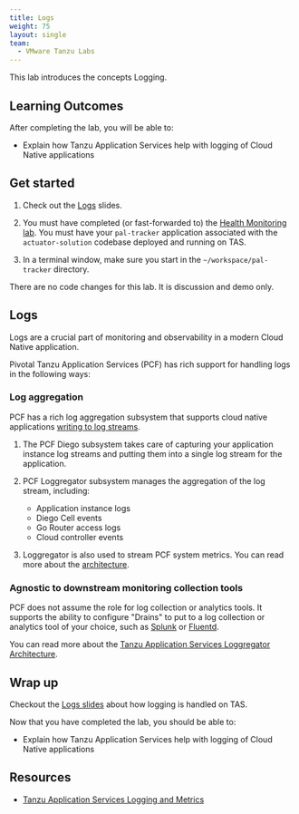 ```yaml
---
title: Logs
weight: 75
layout: single
team:
  - VMware Tanzu Labs
---
```


This lab introduces the concepts Logging.

## Learning Outcomes

After completing the lab, you will be able to:

-   Explain how Tanzu Application Services help with logging of Cloud Native
    applications

## Get started

1.  Check out the
    [Logs](https://docs.google.com/presentation/d/1XiqxrGlLZ-OccP7HX7DoLn39xvq86NhWbBvgTrAyGRw/present#slide=id.ge9cac6b442_0_0)
    slides.

1.  You must have completed (or fast-forwarded to) the
    [Health Monitoring lab](../health-monitoring/).
    You must have your `pal-tracker` application associated with the
    `actuator-solution` codebase deployed and running on TAS.

1.  In a terminal window,
    make sure you start in the `~/workspace/pal-tracker` directory.

There are no code changes for this lab.
It is discussion and demo only.

## Logs

Logs are a crucial part of monitoring and observability in a modern
Cloud Native application.

Pivotal Tanzu Application Services (PCF) has rich support for handling logs in the
following ways:

### Log aggregation

PCF has a rich log aggregation subsystem that supports cloud native
applications
[writing to log streams](https://12factor.net/logs).

1.  The PCF Diego subsystem takes care of capturing your application
    instance log streams and putting them into a single
    log stream for the application.

1.  PCF Loggregator subsystem manages the aggregation of the log stream,
    including:

    - Application instance logs
    - Diego Cell events
    - Go Router access logs
    - Cloud controller events

1.  Loggregator is also used to stream PCF system metrics.
    You can read more about the
    [architecture](https://docs.pivotal.io/application-service/2-7/loggregator/architecture.html#system-metrics-agents).

### Agnostic to downstream monitoring collection tools

PCF does not assume the role for log collection or analytics tools.
It supports the ability to configure "Drains" to put to a log
collection or analytics tool of your choice,
such as
[Splunk](https://docs.cloudfoundry.org/devguide/services/integrate-splunk.html)
or
[Fluentd](https://docs.cloudfoundry.org/devguide/services/fluentd.html#drain).

You can read more about the
[Tanzu Application Services Loggregator Architecture](https://docs.cloudfoundry.org/loggregator/architecture.html).

## Wrap up

Checkout the
[Logs slides](https://docs.google.com/presentation/d/1tvXFgvV27bGYRVB3eqUIA8CcqdwjQc_HLt-0k-LrK0Y/present#slide=id.gae083b4822_0_18)
about how logging is handled on TAS.

Now that you have completed the lab, you should be able to:

-   Explain how Tanzu Application Services help with logging of Cloud Native
    applications

## Resources

- [Tanzu Application Services Logging and Metrics](https://docs.cloudfoundry.org/loggregator/data-sources.html)